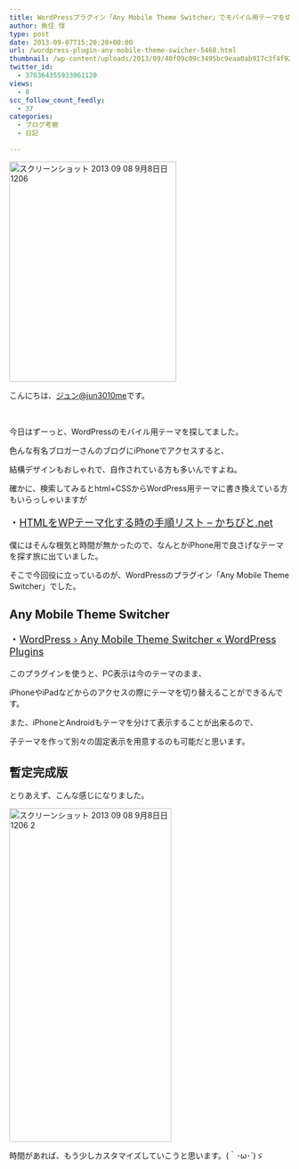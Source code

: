 ```yaml
---
title: WordPressプラグイン「Any Mobile Theme Switcher」でモバイル用テーマを切り替えました
author: 魚住 惇
type: post
date: 2013-09-07T15:20:28+00:00
url: /wordpress-plugin-any-mobile-theme-swicher-5468.html
thumbnail: /wp-content/uploads/2013/09/40f09c09c3495bc9eaa0ab917c3f4f921.png
twitter_id:
  - 376364355933061120
views:
  - 8
scc_follow_count_feedly:
  - 37
categories:
  - ブログ考察
  - 日記

---
```

<img decoding="async" loading="lazy" title="スクリーンショット_2013-09-08_9月8日日1206.png" src="/wp-content/uploads/2013/09/40f09c09c3495bc9eaa0ab917c3f4f92.png" alt="スクリーンショット 2013 09 08 9月8日日1206" width="300" height="396" border="0" />

<!--more-->

こんにちは、[ジュン@jun3010me][1]です。

 

今日はずーっと、WordPressのモバイル用テーマを探してました。

色んな有名ブロガーさんのブログにiPhoneでアクセスすると、

結構デザインもおしゃれで、自作されている方も多いんですよね。

確かに、検索してみるとhtml+CSSからWordPress用テーマに書き換えている方もいらっしゃいますが

<p style="font-size: 18px;">
  ・<a href="http://kachibito.net/wordpress/html-wp-theme-lists.html" target="_blank">HTMLをWPテーマ化する時の手順リスト &#8211; かちびと.net</a>
</p>

僕にはそんな根気と時間が無かったので、なんとかiPhone用で良さげなテーマを探す旅に出ていました。

そこで今回役に立っているのが、WordPressのプラグイン「Any Mobile Theme Switcher」でした。

## Any Mobile Theme Switcher

<p style="font-size: 18px;">
  ・<a href="http://wordpress.org/plugins/any-mobile-theme-switcher/" target="_blank">WordPress › Any Mobile Theme Switcher « WordPress Plugins</a>
</p>

このプラグインを使うと、PC表示は今のテーマのまま、

iPhoneやiPadなどからのアクセスの際にテーマを切り替えることができるんです。

また、iPhoneとAndroidもテーマを分けて表示することが出来るので、

子テーマを作って別々の固定表示を用意するのも可能だと思います。

## 暫定完成版

とりあえず、こんな感じになりました。

<img decoding="async" loading="lazy" title="スクリーンショット_2013-09-08_9月8日日1206-2.png" src="/wp-content/uploads/2013/09/af4973a334ee5ccfa71c266a4d0c6845.png" alt="スクリーンショット 2013 09 08 9月8日日1206 2" width="291" height="600" border="0" /> 

時間があれば、もう少しカスタマイズしていこうと思います。(｀･ω･´)ゞ

 [1]: https://twitter.com/jun3010me